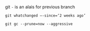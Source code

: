 git `-` is an alais for previous branch

```
git whatchanged —-since=‘2 weeks ago’
```

```
git gc --prune=now --aggressive
```

